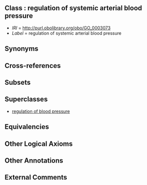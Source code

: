
## Class : regulation of systemic arterial blood pressure

 * *IRI* = http://purl.obolibrary.org/obo/GO_0003073
 * *Label* = regulation of systemic arterial blood pressure

## Synonyms


## Cross-references


## Subsets


## Superclasses

 * [regulation of blood pressure](../../GO/17/GO_0008217.md)

## Equivalencies


## Other Logical Axioms


## Other Annotations


## External Comments

